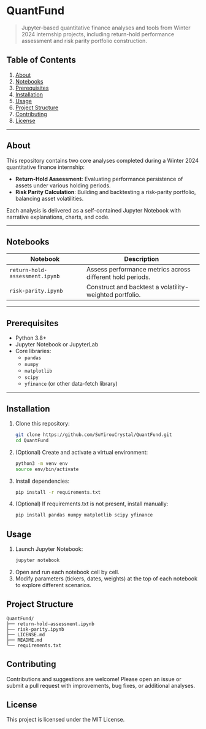 # QuantFund

> Jupyter-based quantitative finance analyses and tools from Winter 2024 internship projects, including return-hold performance assessment and risk parity portfolio construction.

## Table of Contents

1. [About](#about)  
2. [Notebooks](#notebooks)  
3. [Prerequisites](#prerequisites)  
4. [Installation](#installation)  
5. [Usage](#usage)  
6. [Project Structure](#project-structure)  
7. [Contributing](#contributing)  
8. [License](#license)

---

## About

This repository contains two core analyses completed during a Winter 2024 quantitative finance internship:

- **Return-Hold Assessment**: Evaluating performance persistence of assets under various holding periods.  
- **Risk Parity Calculation**: Building and backtesting a risk-parity portfolio, balancing asset volatilities.

Each analysis is delivered as a self-contained Jupyter Notebook with narrative explanations, charts, and code.

---

## Notebooks

| Notebook                      | Description                                          |
| ----------------------------- | ---------------------------------------------------- |
| `return-hold-assessment.ipynb` | Assess performance metrics across different hold periods. |
| `risk-parity.ipynb`            | Construct and backtest a volatility-weighted portfolio. |

---

## Prerequisites

- Python 3.8+  
- Jupyter Notebook or JupyterLab  
- Core libraries:
  - `pandas`  
  - `numpy`  
  - `matplotlib`  
  - `scipy`  
  - `yfinance` (or other data-fetch library)  

---

## Installation

1. Clone this repository:  
   ```bash
   git clone https://github.com/SuYirouCrystal/QuantFund.git
   cd QuantFund
   ```

2. (Optional) Create and activate a virtual environment:
   ```bash
   python3 -m venv env
   source env/bin/activate
   ```

3. Install dependencies:
   ```bash
   pip install -r requirements.txt
   ```

4. (Optional) If requirements.txt is not present, install manually:
   ```bash
   pip install pandas numpy matplotlib scipy yfinance
   ```

## Usage
1. Launch Jupyter Notebook:
   ```bash
   jupyter notebook
   ```
2. Open and run each notebook cell by cell.
3. Modify parameters (tickers, dates, weights) at the top of each notebook to explore different scenarios.

## Project Structure
```plaintext
QuantFund/
├── return-hold-assessment.ipynb
├── risk-parity.ipynb
├── LICENSE.md
├── README.md
└── requirements.txt
```

## Contributing
Contributions and suggestions are welcome! Please open an issue or submit a pull request with improvements, bug fixes, or additional analyses.

## License
This project is licensed under the MIT License.
